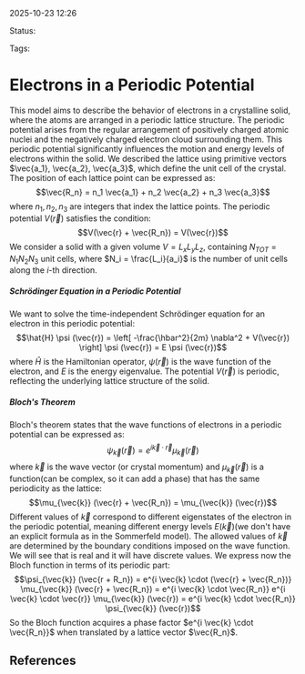 
2025-10-23 12:26

Status: 

Tags:

# Electrons in a Periodic Potential
This model aims to describe the behavior of electrons in a crystalline solid, where the atoms are arranged in a periodic lattice structure. The periodic potential arises from the regular arrangement of positively charged atomic nuclei and the negatively charged electron cloud surrounding them. This periodic potential significantly influences the motion and energy levels of electrons within the solid.
We described the lattice using primitive vectors $\vec{a_1}, \vec{a_2}, \vec{a_3}$, which define the unit cell of the crystal. The position of each lattice point can be expressed as:
$$\vec{R_n} = n_1 \vec{a_1} + n_2 \vec{a_2} + n_3 \vec{a_3}$$
where $n_1, n_2, n_3$ are integers that index the lattice points. The periodic potential $V(\vec{r})$ satisfies the condition:
$$V(\vec{r} + \vec{R_n}) = V(\vec{r})$$
We consider a solid with a given volume $V = L_x L_y L_z$, containing $N_{TOT} = N_1 N_2 N_3$ unit cells, where $N_i = \frac{L_i}{a_i}$ is the number of unit cells along the $i$-th direction. 
##### Schrödinger Equation in a Periodic Potential
We want to solve the time-independent Schrödinger equation for an electron in this periodic potential:
$$\hat{H} \psi (\vec{r}) = \left[ -\frac{\hbar^2}{2m} \nabla^2 + V(\vec{r}) \right] \psi (\vec{r}) = E \psi (\vec{r})$$
where $\hat{H}$ is the Hamiltonian operator, $\psi (\vec{r})$ is the wave function of the electron, and $E$ is the energy eigenvalue. The potential $V(\vec{r})$ is periodic, reflecting the underlying lattice structure of the solid.
##### Bloch's Theorem
Bloch's theorem states that the wave functions of electrons in a periodic potential can be expressed as:
$$\psi_{\vec{k}} (\vec{r}) = e^{i \vec{k} \cdot \vec{r}} \mu_{\vec{k}} (\vec{r})$$
where $\vec{k}$ is the wave vector (or crystal momentum) and $\mu_{\vec{k}} (\vec{r})$ is a function(can be complex, so it can add a phase) that has the same periodicity as the lattice:
$$\mu_{\vec{k}} (\vec{r} + \vec{R_n}) = \mu_{\vec{k}} (\vec{r})$$
Different values of $\vec{k}$ correspond to different eigenstates of the electron in the periodic potential, meaning different energy levels $E(\vec{k})$(we don't have an explicit formula as in the Sommerfeld model). The allowed values of $\vec{k}$ are determined by the boundary conditions imposed on the wave function. We will see that is real and it will have discrete values.
We express now the Bloch function in terms of its periodic part:
$$\psi_{\vec{k}} (\vec{r + R_n}) = e^{i \vec{k} \cdot (\vec{r} + \vec{R_n})} \mu_{\vec{k}} (\vec{r} + \vec{R_n}) = e^{i \vec{k} \cdot \vec{R_n}} e^{i \vec{k} \cdot \vec{r}} \mu_{\vec{k}} (\vec{r}) = e^{i \vec{k} \cdot \vec{R_n}} \psi_{\vec{k}} (\vec{r})$$
So the Bloch function acquires a phase factor $e^{i \vec{k} \cdot \vec{R_n}}$ when translated by a lattice vector $\vec{R_n}$.
## References
